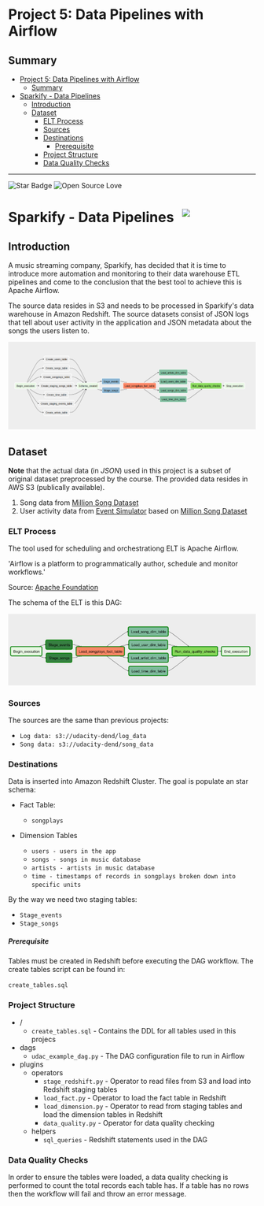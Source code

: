 # Project 5: Data Pipelines with Airflow

## Summary
- [Project 5: Data Pipelines with Airflow](#project-5-data-pipelines-with-airflow)
  - [Summary](#summary)
- [Sparkify - Data Pipelines ](#sparkify---data-pipelines-)
  - [Introduction](#introduction)
  - [Dataset](#dataset)
    - [ELT Process](#elt-process)
    - [Sources](#sources)
    - [Destinations](#destinations)
        - [Prerequisite](#prerequisite)
    - [Project Structure](#project-structure)
    - [Data Quality Checks](#data-quality-checks)

--------------------------------------------

![Star Badge](https://img.shields.io/static/v1?label=%F0%9F%8C%9F&message=If%20Useful&style=style=flat&color=BC4E99)
![Open Source Love](https://badges.frapsoft.com/os/v1/open-source.svg?v=103)
# Sparkify - Data Pipelines <img src="https://static.vecteezy.com/system/resources/previews/009/726/165/original/pixel-art-isometric-islands-in-the-sky-with-trees-bridge-lake-and-fence-8bit-game-scenario-vector.jpg" align="right" width="150" />

## Introduction

A music streaming company, Sparkify, has decided that it is time to introduce more automation and monitoring to their data warehouse ETL pipelines and come to the conclusion that the best tool to achieve this is Apache Airflow.

The source data resides in S3 and needs to be processed in Sparkify's data warehouse in Amazon Redshift. The source datasets consist of JSON logs that tell about user activity in the application and JSON metadata about the songs the users listen to.

![Airflow DAG](assets/dag.png)

## Dataset
**Note** that the actual data (in *JSON*) used in this project is a subset of original dataset preprocessed by the course. The provided data 
resides in AWS S3 (publically available).
1. Song data from [Million Song Dataset](http://millionsongdataset.com/)
2. User activity data from [Event Simulator](https://github.com/Interana/eventsim) based on [Million Song Dataset](http://millionsongdataset.com/)

### ELT Process

The tool used for scheduling and orchestrationg ELT is Apache Airflow.

'Airflow is a platform to programmatically author, schedule and monitor workflows.'

Source: [Apache Foundation](https://airflow.apache.org/)

The schema of the ELT is this DAG:

![DAG](./images/dag.png)

### Sources

The sources are the same than previous projects:

* `Log data: s3://udacity-dend/log_data`
* `Song data: s3://udacity-dend/song_data`

### Destinations

Data is inserted into Amazon Redshift Cluster. The goal is populate an star schema:

* Fact Table:

    * `songplays` 

* Dimension Tables

    * `users - users in the app`
    * `songs - songs in music database`
    * `artists - artists in music database`
    * `time - timestamps of records in songplays broken down into specific units`

By the way we need two staging tables:

* `Stage_events`
* `Stage_songs`

##### Prerequisite   

Tables must be created in Redshift before executing the DAG workflow. The create tables script can be found in:

`create_tables.sql`



### Project Structure

* /
    * `create_tables.sql` - Contains the DDL for all tables used in this projecs
* dags
    * `udac_example_dag.py` - The DAG configuration file to run in Airflow
* plugins
    * operators
        * `stage_redshift.py` - Operator to read files from S3 and load into Redshift staging tables
        * `load_fact.py` - Operator to load the fact table in Redshift
        * `load_dimension.py` - Operator to read from staging tables and load the dimension tables in Redshift
        * `data_quality.py` - Operator for data quality checking
    * helpers
        * `sql_queries` - Redshift statements used in the DAG

### Data Quality Checks

In order to ensure the tables were loaded, 
a data quality checking is performed to count the total records each table has. 
If a table has no rows then the workflow will fail and throw an error message.